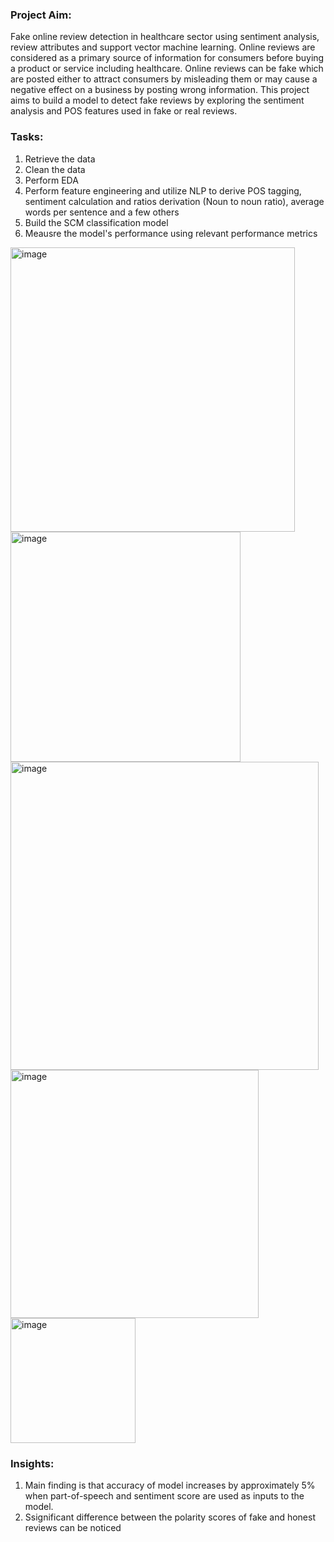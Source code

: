 ### Project Aim: 
Fake online review detection in healthcare sector using sentiment analysis, review attributes and support vector machine learning. Online reviews are considered as a primary source of information for consumers before buying a product or service including healthcare. Online reviews can be fake which are posted either to attract consumers by misleading them or may cause a negative effect on a business by posting wrong information. This project aims to build a model to detect fake reviews by exploring the sentiment analysis and POS features used in fake or real reviews.

### Tasks:
1. Retrieve the data
2. Clean the data
3. Perform EDA
4. Perform feature engineering and utilize NLP to derive POS tagging, sentiment calculation and ratios derivation (Noun to noun ratio), average words per sentence and a few others
5. Build the SCM classification model
6. Meausre the model's performance using relevant performance metrics

<img width="455" alt="image" src="https://github.com/user-attachments/assets/d0aca320-47e5-4102-b605-f78a9e2b3dbd"> <img width="368" alt="image"  src="https://github.com/user-attachments/assets/4e3aae05-bae8-4f00-9862-09677721d28d"> <img width="493" alt="image" src="https://github.com/user-attachments/assets/7bae46c5-b1af-4b97-86cb-b435f01ae136"> <img width="397" alt="image" src="https://github.com/user-attachments/assets/1f819fd7-9611-4e59-9eea-e7be070d367f"> <img width="200" alt="image" src="https://github.com/user-attachments/assets/33bde033-a18f-40e6-b429-a174a32bbeb0">


### Insights:
1. Main finding is that accuracy of model increases by approximately 5% when part-of-speech and sentiment score are used as inputs to the model.
2. Ssignificant difference between the polarity scores of fake and honest reviews can be noticed
